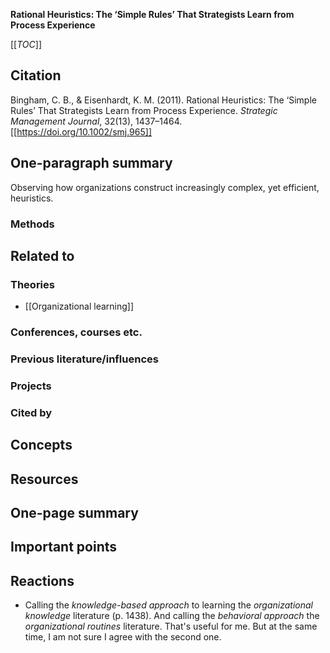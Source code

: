**Rational Heuristics: The ‘Simple Rules’ That Strategists Learn from Process Experience**

[[_TOC_]]

## Citation

Bingham, C. B., & Eisenhardt, K. M. (2011). Rational Heuristics: The ‘Simple Rules’ That Strategists Learn from Process Experience. *Strategic Management Journal*, 32(13), 1437–1464. [[https://doi.org/10.1002/smj.965]]

## One-paragraph summary

Observing how organizations construct increasingly complex, yet efficient, heuristics.

### Methods

## Related to

### Theories
* [[Organizational learning]]

### Conferences, courses etc.

### Previous literature/influences

### Projects

### Cited by

## Concepts

## Resources

## One-page summary

## Important points

## Reactions
* Calling the *knowledge-based approach* to learning the *organizational knowledge* literature (p. 1438). And calling the *behavioral approach* the *organizational routines* literature. That's useful for me. But at the same time, I am not sure I agree with the second one.